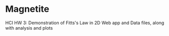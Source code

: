 # Magnetite
HCI HW 3: Demonstration of Fitts's Law in 2D
Web app and Data files, along with analysis and plots
